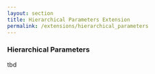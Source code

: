 ```yaml
---
layout: section
title: Hierarchical Parameters Extension
permalink: /extensions/hierarchical_parameters
---
```


### Hierarchical Parameters

tbd